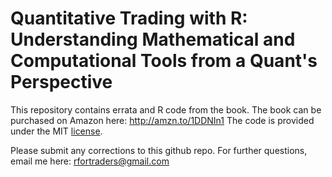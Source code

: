# Quantitative Trading with R: Understanding Mathematical and Computational Tools from a Quant's Perspective

This repository contains errata and R code from the book.
The book can be purchased on Amazon here: http://amzn.to/1DDNIn1
The code is provided under the MIT [license](LICENSE).

Please submit any corrections to this github repo. 
For further questions, email me here: rfortraders@gmail.com

